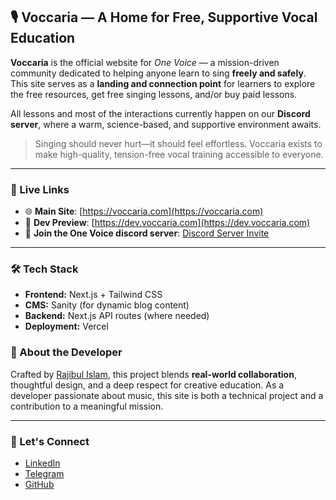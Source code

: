 ## 🎙️ Voccaria — A Home for Free, Supportive Vocal Education

**Voccaria** is the official website for _One Voice_ — a mission-driven community dedicated to helping anyone learn to sing **freely and safely**. This site serves as a **landing and connection point** for learners to explore the free resources, get free singing lessons, and/or buy paid lessons.

All lessons and most of the interactions currently happen on our **Discord server**, where a warm, science-based, and supportive environment awaits.

> Singing should never hurt—it should feel effortless. Voccaria exists to make high-quality, tension-free vocal training accessible to everyone.

---

### 🔗 Live Links

- 🌐 **Main Site**: [https://voccaria.com](https://voccaria.com)
- 🧪 **Dev Preview**: [https://dev.voccaria.com](https://dev.voccaria.com)
- 💬 **Join the One Voice discord server**: [Discord Server Invite](https://discord.com/invite/4Z5JKYPhTe)

---

### 🛠 Tech Stack

- **Frontend:** Next.js + Tailwind CSS
- **CMS:** Sanity (for dynamic blog content)
- **Backend:** Next.js API routes (where needed)
- **Deployment:** Vercel

### 👤 About the Developer

Crafted by [Rajibul Islam](https://www.linkedin.com/in/rajibul-dev), this project blends **real-world collaboration**, thoughtful design, and a deep respect for creative education. As a developer passionate about music, this site is both a technical project and a contribution to a meaningful mission.

---

### 🤝 Let's Connect

- [LinkedIn](https://www.linkedin.com/in/rajibul-dev)
- [Telegram](https://t.me/rajiraji201)
- [GitHub](https://github.com/rajibul-dev)

